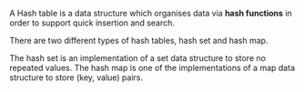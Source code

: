 A Hash table is a data structure which organises data via **hash functions** in order to support quick insertion and search.

There are two different types of hash tables, hash set and hash map.

The hash set is an implementation of a set data structure to store no repeated values.
The hash map is one of the implementations of a map data structure to store (key, value) pairs.
